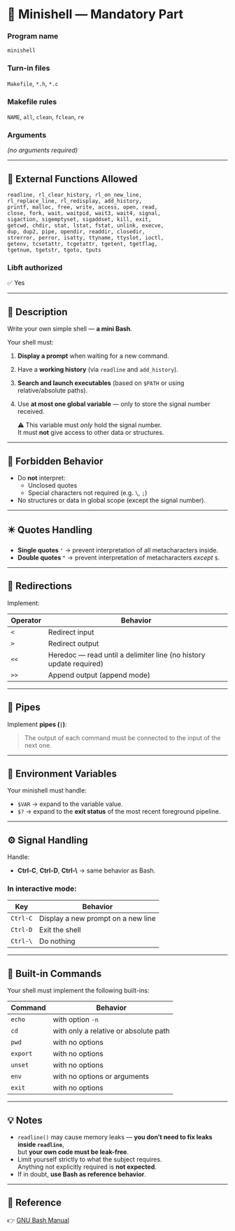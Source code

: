 # 🐚 Minishell — Mandatory Part

### Program name  
`minishell`

### Turn-in files  
`Makefile`, `*.h`, `*.c`

### Makefile rules  
`NAME`, `all`, `clean`, `fclean`, `re`

### Arguments  
*(no arguments required)*

---

## 🧩 External Functions Allowed
```
readline, rl_clear_history, rl_on_new_line,
rl_replace_line, rl_redisplay, add_history,
printf, malloc, free, write, access, open, read,
close, fork, wait, waitpid, wait3, wait4, signal,
sigaction, sigemptyset, sigaddset, kill, exit,
getcwd, chdir, stat, lstat, fstat, unlink, execve,
dup, dup2, pipe, opendir, readdir, closedir,
strerror, perror, isatty, ttyname, ttyslot, ioctl,
getenv, tcsetattr, tcgetattr, tgetent, tgetflag,
tgetnum, tgetstr, tgoto, tputs
```

### Libft authorized  
✅ Yes

---

## 🧠 Description  
Write your own simple shell — **a mini Bash**.

Your shell must:

1. **Display a prompt** when waiting for a new command.  
2. Have a **working history** (via `readline` and `add_history`).  
3. **Search and launch executables** (based on `$PATH` or using relative/absolute paths).  
4. Use **at most one global variable** — only to store the signal number received.  

   ⚠️ This variable must *only* hold the signal number.  
   It must **not** give access to other data or structures.

---

## 🚫 Forbidden Behavior
- Do **not** interpret:
  - Unclosed quotes  
  - Special characters not required (e.g. `\`, `;`)  
- No structures or data in global scope (except the signal number).

---

## ✴️ Quotes Handling
- **Single quotes `'`** → prevent interpretation of all metacharacters inside.  
- **Double quotes `"`** → prevent interpretation of metacharacters *except* `$`.

---

## 🔁 Redirections
Implement:

| Operator | Behavior |
|-----------|-----------|
| `<` | Redirect input |
| `>` | Redirect output |
| `<<` | Heredoc — read until a delimiter line (no history update required) |
| `>>` | Append output (append mode) |

---

## 🔗 Pipes
Implement **pipes (`|`)**:  
> The output of each command must be connected to the input of the next one.

---

## 🌿 Environment Variables
Your minishell must handle:

- `$VAR` → expand to the variable value.  
- `$?` → expand to the **exit status** of the most recent foreground pipeline.

---

## ⚙️ Signal Handling
Handle:
- **Ctrl-C**, **Ctrl-D**, **Ctrl-\\** → same behavior as Bash.

### In interactive mode:
| Key | Behavior |
|------|-----------|
| `Ctrl-C` | Display a new prompt on a new line |
| `Ctrl-D` | Exit the shell |
| `Ctrl-\` | Do nothing |

---

## 🧩 Built-in Commands
Your shell must implement the following built-ins:

| Command | Behavior |
|----------|-----------|
| `echo` | with option `-n` |
| `cd` | with only a relative or absolute path |
| `pwd` | with no options |
| `export` | with no options |
| `unset` | with no options |
| `env` | with no options or arguments |
| `exit` | with no options |

---

## 💡 Notes
- `readline()` may cause memory leaks — **you don’t need to fix leaks inside `readline`**,  
  but **your own code must be leak-free**.
- Limit yourself strictly to what the subject requires.  
  Anything not explicitly required is **not expected**.
- If in doubt, **use Bash as reference behavior**.

---

## 🔗 Reference
👉 [GNU Bash Manual](https://www.gnu.org/savannah-checkouts/gnu/bash/manual/)
